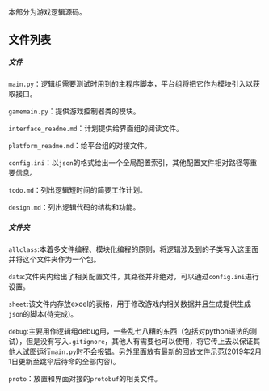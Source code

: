 本部分为游戏逻辑源码。

## 文件列表

##### 文件

`main.py`：逻辑组需要测试时用到的主程序脚本，平台组将把它作为模块引入以获取接口。

`gamemain.py`：提供游戏控制器类的模块。

`interface_readme.md`：计划提供给界面组的阅读文件。

`platform_readme.md`：给平台组的对接文件。

`config.ini`：以`json`的格式给出一个全局配置索引，其他配置文件相对路径等重要信息。

`todo.md`：列出逻辑短时间的简要工作计划。

`design.md`：列出逻辑代码的结构和功能。

##### 文件夹

`allclass`:本着多文件编程、模块化编程的原则，将逻辑涉及到的子类写入这里面并将这个文件夹作为一个包。

`data`:文件夹内给出了相关配置文件，其路径并非绝对，可以通过`config.ini`进行设置。

`sheet`:该文件内存放excel的表格，用于修改游戏内相关数据并且生成提供生成`json`的脚本(待完成)。

`debug`:主要用作逻辑组debug用，一些乱七八糟的东西（包括对python语法的测试），但是没有写入`.gitignore`，其他人有需要也可以使用，将它传上去以保证其他人试图运行`main.py`时不会报错。另外里面放有最新的回放文件示范(2019年2月1日更新至跳伞后待命的全部内容)。

`proto`：放置和界面对接的`protobuf`的相关文件。


